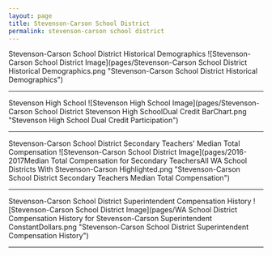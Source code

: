 ```yaml
---
layout: page
title: Stevenson-Carson School District
permalink: stevenson-carson school district
---
```



Stevenson-Carson School District Historical Demographics
![Stevenson-Carson School District Image](pages/Stevenson-Carson School District Historical Demographics.png "Stevenson-Carson School District Historical Demographics")

___

Stevenson High School
![Stevenson High School Image](pages/Stevenson-Carson School District Stevenson High SchoolDual Credit BarChart.png "Stevenson High School Dual Credit Participation")

___

Stevenson-Carson School District Secondary Teachers' Median Total Compensation
![Stevenson-Carson School District Image](pages/2016-2017Median Total Compensation for Secondary TeachersAll WA School Districts With Stevenson-Carson Highlighted.png "Stevenson-Carson School District Secondary Teachers Median Total Compensation")

___

Stevenson-Carson School District Superintendent Compensation History
![Stevenson-Carson School District Image](pages/WA School District Compensation History for Stevenson-Carson Superintendent ConstantDollars.png "Stevenson-Carson School District Superintendent Compensation History")

___

